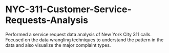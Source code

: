 # NYC-311-Customer-Service-Requests-Analysis
Performed  a service request data analysis of New York City 311 calls.  Focused  on the data wrangling techniques to understand the pattern in the data and also visualize the major complaint types.
